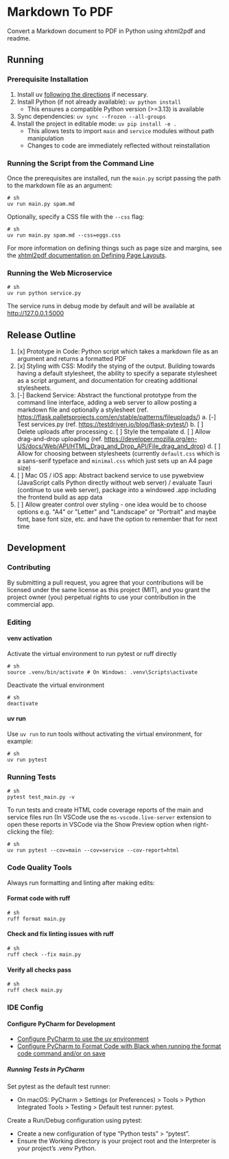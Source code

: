 # Markdown To PDF

Convert a Markdown document to PDF in Python using xhtml2pdf and readme.

## Running 

### Prerequisite Installation

1. Install uv [following the directions](https://docs.astral.sh/uv/getting-started/installation/) if necessary.
2. Install Python (if not already available): `uv python install`
   - This ensures a compatible Python version (>=3.13) is available
3. Sync dependencies: `uv sync --frozen --all-groups`
4. Install the project in editable mode: `uv pip install -e .`
   - This allows tests to import `main` and `service` modules without path manipulation
   - Changes to code are immediately reflected without reinstallation

### Running the Script from the Command Line

Once the prerequisites are installed, run the `main.py` script passing the path to the markdown file as an argument:

```shell
# sh
uv run main.py spam.md
```

Optionally, specify a CSS file with the `--css` flag:

```shell
# sh
uv run main.py spam.md --css=eggs.css
```

For more information on defining things such as page size and margins, see the [xhtml2pdf documentation on Defining Page Layouts](https://xhtml2pdf.readthedocs.io/en/latest/format_html.html#pages).

### Running the Web Microservice

```shell
# sh
uv run python service.py
```

The service runs in debug mode by default and will be available at http://127.0.0.1:5000

## Release Outline

1. [x] Prototype in Code: Python script which takes a markdown file as an argument and returns a formatted PDF
2. [x] Styling with CSS: Modify the stying of the output. Building towards having a default stylesheet, the ability to specify a separate stylesheet as a script argument, and documentation for creating additional stylesheets.
3. [-] Backend Service: Abstract the functional prototype from the command line interface, adding a web server to allow posting a markdown file and optionally a stylesheet (ref. https://flask.palletsprojects.com/en/stable/patterns/fileuploads/)
    a. [-] Test services.py (ref. https://testdriven.io/blog/flask-pytest/)
    b. [ ] Delete uploads after processing
    c. [ ] Style the tempalate
    d. [ ] Allow drag-and-drop uploading (ref. https://developer.mozilla.org/en-US/docs/Web/API/HTML_Drag_and_Drop_API/File_drag_and_drop)
    d. [ ] Allow for choosing between stylesheets (currently `default.css` which is a sans-serif typeface and `minimal.css` which just sets up an A4 page size)
4. [ ] Mac OS / iOS app: Abstract backend service to use pywebview (JavaScript calls Python directly without web server) / evaluate Tauri (continue to use web server), package into a windowed .app including the frontend build as app data 
5. [ ] Allow greater control over styling - one idea would be to choose options e.g. "A4" or "Letter" and "Landscape" or "Portrait" and maybe font, base font size, etc. and have the option to remember that for next time

## Development

### Contributing

By submitting a pull request, you agree that your contributions will be licensed under the same license as this project (MIT), and you grant the project owner (you) perpetual rights to use your contribution in the commercial app.

### Editing

#### venv activation

Activate the virtual environment to run pytest or ruff directly

```shell
# sh
source .venv/bin/activate # On Windows: .venv\Scripts\activate
```

Deactivate the virtual environment

```shell
# sh
deactivate
```

#### uv run

Use `uv run` to run tools without activating the virtual environment, for example:

```shell
# sh
uv run pytest
```

### Running Tests

```shell
# sh
pytest test_main.py -v
```

To run tests and create HTML code coverage reports of the main and service files run (In VSCode use the `ms-vscode.live-server` extension to open these reports in VSCode via the Show Preview option when right-clicking the file):

```shell
# sh 
uv run pytest --cov=main --cov=service --cov-report=html
```

### Code Quality Tools

Always run formatting and linting after making edits:

#### Format code with ruff

```shell
# sh
ruff format main.py
```

#### Check and fix linting issues with ruff

```shell
# sh
ruff check --fix main.py
```

#### Verify all checks pass

```shell
# sh
ruff check main.py
```

### IDE Config

#### Configure PyCharm for Development

- [Configure PyCharm to use the uv environment](https://www.jetbrains.com/help/pycharm/uv.html)
- [Configure PyCharm to Format Code with Black when running the format code command and/or on save](https://www.jetbrains.com/help/pycharm/reformat-and-rearrange-code.html#configure-black)

##### Running Tests in PyCharm

Set pytest as the default test runner:
    
- On macOS: PyCharm > Settings (or Preferences) > Tools > Python Integrated Tools > Testing > Default test runner: pytest.

Create a Run/Debug configuration using pytest:

- Create a new configuration of type “Python tests” > “pytest”.
- Ensure the Working directory is your project root and the Interpreter is your project’s .venv Python.

